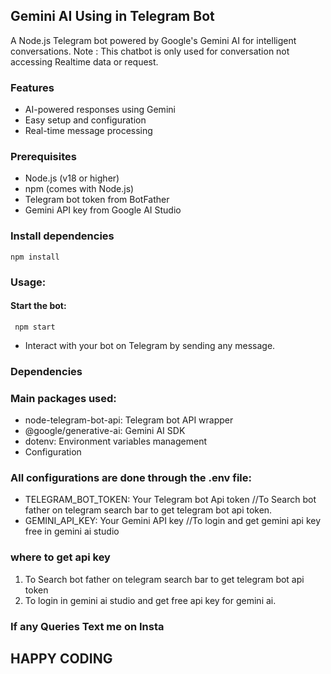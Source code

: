 ## Gemini AI Using in Telegram Bot
A Node.js Telegram bot powered by Google's Gemini AI for intelligent conversations.
Note : This chatbot is only used for conversation not accessing Realtime data or request.

### Features
* AI-powered responses using Gemini
* Easy setup and configuration
* Real-time message processing

### Prerequisites
* Node.js (v18 or higher)
* npm (comes with Node.js)
* Telegram bot token from BotFather
* Gemini API key from Google AI Studio

### Install dependencies
```
npm install
```
### Usage:
#### Start the bot:
```
 npm start
```
* Interact with your bot on Telegram by sending any message.

### Dependencies
### Main packages used:
* node-telegram-bot-api: Telegram bot API wrapper
* @google/generative-ai: Gemini AI SDK
* dotenv: Environment variables management
* Configuration

### All configurations are done through the .env file:
* TELEGRAM_BOT_TOKEN: Your Telegram bot Api token  //To Search bot father on telegram search bar to get telegram bot api token. 
* GEMINI_API_KEY: Your Gemini API key              //To login and get gemini api key free in gemini ai studio

### where to get api key
1. To Search bot father on telegram search bar to get telegram bot api token
2. To login in gemini ai studio and get free api key for gemini ai.

### If any Queries Text me on Insta 

## HAPPY CODING


